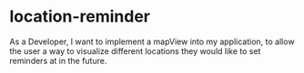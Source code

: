 # location-reminder
As a Developer, I want to implement a mapView into my application, to allow the user a way to visualize different locations they would like to set reminders at in the future.
